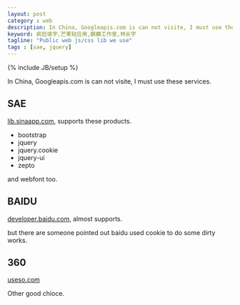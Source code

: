 ```yaml
---
layout: post
category : web
description: In China, Googleapis.com is can not visite, I must use these services.
keyword: 疯狂填字,芒果轻应用,麒麟工作室,林长宇
tagline: "Public web js/css lib we use"
tags : [sae, jquery]
---
```

{% include JB/setup %}

In China, Googleapis.com is can not visite, I must use these services.

## SAE

[lib.sinaapp.com](http://lib.sinaapp.com/), supports these products.

  *   bootstrap
  *   jquery
  *   jquery.cookie
  *   jquery-ui
  *   zepto

and webfont too.

## BAIDU

[developer.baidu.com](http://developer.baidu.com/wiki/index.php?title=docs/cplat/libs), almost supports.

but there are someone pointed out baidu used cookie to do some dirty works.

## 360

[useso.com](http://libs.useso.com/)

Other good chioce.

